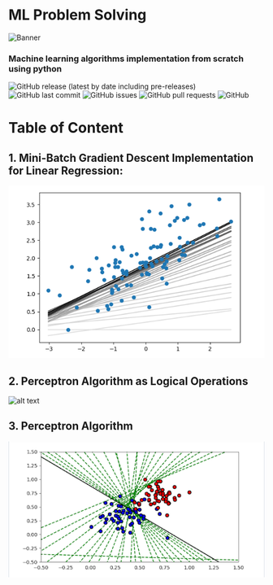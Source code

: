 # ML Problem Solving
<!-- Add banner here -->
![Banner](https://www.eurixgroup.com/wp-content/uploads/2021/01/ml-e1610553826718.jpg)


<!-- Add buttons here -->
### Machine learning algorithms implementation from scratch using python

![GitHub release (latest by date including pre-releases)](https://img.shields.io/github/v/release/navendu-pottekkat/awesome-readme?include_prereleases)
![GitHub last commit](https://img.shields.io/github/last-commit/navendu-pottekkat/awesome-readme)
![GitHub issues](https://img.shields.io/github/issues-raw/navendu-pottekkat/awesome-readme)
![GitHub pull requests](https://img.shields.io/github/issues-pr/navendu-pottekkat/awesome-readme)
![GitHub](https://img.shields.io/github/license/navendu-pottekkat/awesome-readme)

# Table of Content

## 1. Mini-Batch Gradient Descent Implementation for Linear Regression:
![alt text](https://github.com/khadija267/ML-Problem-Solving/blob/main/images/1.png?raw=true)
## 2. Perceptron Algorithm as Logical Operations
![alt text](https://eungbean.github.io/assets/blog/posts/2018/or-quiz.png)
## 3. Perceptron Algorithm
![alt text](https://github.com/khadija267/ML-Problem-Solving/blob/main/images/2.png?raw=true)






